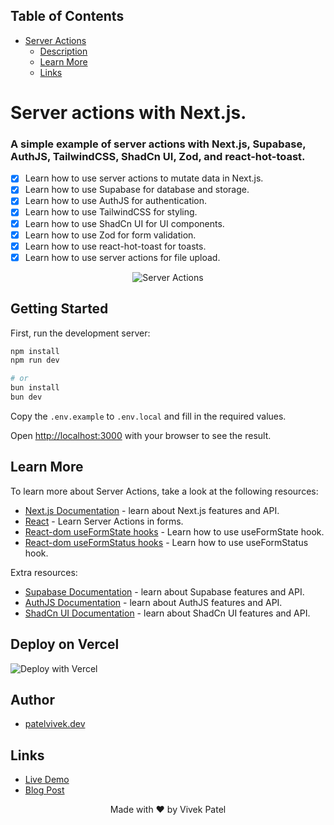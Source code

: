 ## Table of Contents

- [Server Actions](#server-actions-with-Next.js)
  - [Description](#getting-started)
  - [Learn More](#learn-more)
  - [Links](#links)


# Server actions with Next.js.

### A simple example of server actions with Next.js, Supabase, AuthJS, TailwindCSS, ShadCn UI, Zod, and react-hot-toast.

- [x] Learn how to use server actions to mutate data in Next.js.
- [x] Learn how to use Supabase for database and storage.
- [x] Learn how to use AuthJS for authentication.
- [x] Learn how to use TailwindCSS for styling.
- [x] Learn how to use ShadCn UI for UI components.
- [x] Learn how to use Zod for form validation.
- [x] Learn how to use react-hot-toast for toasts.
- [x] Learn how to use server actions for file upload.

<div align="center">
  <img src="https://patelvivek.dev/og?title=server-actions" alt="Server Actions" />
</div>

## Getting Started

First, run the development server:

```bash
npm install
npm run dev

# or
bun install
bun dev
```

Copy the `.env.example` to `.env.local` and fill in the required values.

Open [http://localhost:3000](http://localhost:3000) with your browser to see the result.

## Learn More

To learn more about Server Actions, take a look at the following resources:
- [Next.js Documentation](https://nextjs.org/docs/app/building-your-application/data-fetching/server-actions-and-mutations) - learn about Next.js features and API.
- [React](https://react.dev/reference/react/use-server#server-actions-in-forms) - Learn Server Actions in forms.
- [React-dom useFormState hooks](https://react.dev/reference/react-dom/hooks/useFormState) - Learn how to use useFormState hook.
- [React-dom useFormStatus hooks](https://react.dev/reference/react-dom/hooks/useFormStatus) - Learn how to use useFormStatus hook.

Extra resources:
- [Supabase Documentation](https://supabase.io/docs) - learn about Supabase features and API.
- [AuthJS Documentation](https://authjs.dev/getting-started) - learn about AuthJS features and API.
- [ShadCn UI Documentation](https://shadcn-ui.vercel.app/) - learn about ShadCn UI features and API.

## Deploy on Vercel

![Deploy with Vercel](https://vercel.com/button)

## Author

- [patelvivek.dev](https://patelvivek.dev)

## Links
- [Live Demo](https://server-actions-patelvivekdev.vercel.app/)
- [Blog Post](https://patelvivek.dev/blog/server-actions)


<p align="center">
  Made with ❤️ by Vivek Patel
</p>
